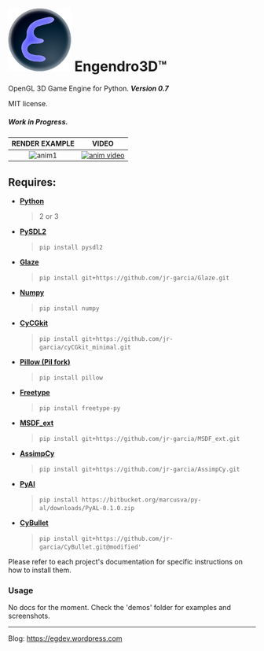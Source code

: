 # ![e3d_Logo](./e3d/defaults/textures/e3dlogo.png) Engendro3D™

OpenGL 3D Game Engine for Python. **_Version 0.7_**

MIT license.

<h5>Work in Progress.</h5>

RENDER EXAMPLE             | VIDEO  
:-------------------------:|:-------------------------:
![anim1](https://egdev.files.wordpress.com/2015/03/instantc3a1nea2.png)|[![anim video](http://i67.tinypic.com/2zjkidh.jpg)](https://youtu.be/gdaQMJJW0GM)|

## Requires:

* **[Python](https://www.python.org/)** 
    > 2 or 3

* **[PySDL2](http://pysdl2.readthedocs.org/)** 
    > `pip install pysdl2`
* **[Glaze](https://github.com/jr-garcia/Glaze)** 
    > `pip install git+https://github.com/jr-garcia/Glaze.git`
* **[Numpy](http://www.numpy.org/)**
    > `pip install numpy`
* **[CyCGkit](https://github.com/jr-garcia/cyCGkit_minimal)** 
    > `pip install git+https://github.com/jr-garcia/cyCGkit_minimal.git`    
* **[Pillow (Pil fork)](https://python-pillow.org/)**
    > `pip install pillow`
* **[Freetype](https://github.com/rougier/freetype-py)**
    > `pip install freetype-py`
* **[MSDF_ext](https://github.com/jr-garcia/MSDF_ext)** 
    > `pip install git+https://github.com/jr-garcia/MSDF_ext.git`
* **[AssimpCy](https://github.com/jr-garcia/AssimpCy)** 
    > `pip install git+https://github.com/jr-garcia/AssimpCy.git`
* **[PyAl](http://pythonhosted.org/PyAL/)** 
    > `pip install https://bitbucket.org/marcusva/py-al/downloads/PyAL-0.1.0.zip`                
* **[CyBullet](https://github.com/jr-garcia/CyBullet)** 
    > `pip install git+https://github.com/jr-garcia/CyBullet.git@modified'`
        
Please refer to each project's documentation for specific instructions on how to install them.

### Usage

No docs for the moment. Check the 'demos' folder for examples and screenshots.
 
<hr>
 
Blog: https://egdev.wordpress.com